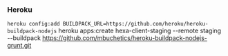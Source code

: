 ### Heroku

`heroku config:add BUILDPACK_URL=https://github.com/heroku/heroku-buildpack-nodejs`
heroku apps:create hexa-client-staging --remote staging --buildpack https://github.com/mbuchetics/heroku-buildpack-nodejs-grunt.git
